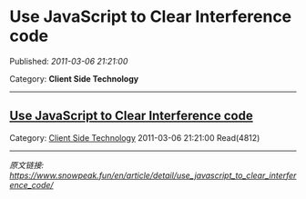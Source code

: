# Use JavaScript to Clear Interference code

Published: *2011-03-06 21:21:00*

Category: __Client Side Technology__

---------

## [Use JavaScript to Clear Interference code](/en/article/detail/use_javascript_to_clear_interference_code/)

Category: [Client Side Technology](/en/article/category/client_side_technology/) 2011-03-06 21:21:00 Read(4812)


---
*原文链接: https://www.snowpeak.fun/en/article/detail/use_javascript_to_clear_interference_code/*
